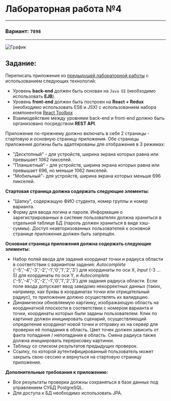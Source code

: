 # Лабораторная работа №4
___
### Вариант: `7898`
___
![График](img/graph.png)
## Задание:
Переписать приложение из [предыдущей лабораторной работы](https://github.com/K0stya666/ITMO/tree/main/web/lab3) с использованием следующих технологий:
- Уровень **back-end** должен быть основан на `Java EE` (необходимо использовать **EJB**).
- Уровень **front-end** должен быть построен на **React + Redux** (необходимо использовать ES6 и JSX) с использованием набора компонентов [React Toolbox](http://react-toolbox.io/)
- Взаимодействие между уровнями back-end и front-end должно быть организовано посредством **REST API**.

Приложение по-прежнему должно включать в себя 2 страницы - стартовую и основную страницу приложения. Обе страницы приложения должны быть адаптированы для отображения в 3 режимах:
- "Десктопный" - для устройств, ширина экрана которых равна или превышает 1062 пикселей.
- "Планшетный" - для устройств, ширина экрана которых равна или превышает 696, но меньше 1062 пикселей.
- "Мобильный"- для устройств, ширина экрана которых меньше 696 пикселей.

**Стартовая страница должна содержать следующие элементы:**
- "Шапку", содержащую ФИО студента, номер группы и номер варианта.
- Форму для ввода логина и пароля. Информация о зарегистрированных в системе пользователях должна храниться в отдельной таблице БД (пароль должен храниться в виде хэш-суммы). Доступ неавторизованных пользователей к основной странице приложения должен быть запрещён.

**Основная страница приложения должна содержать следующие элементы:**
- Набор полей ввода для задания координат точки и радиуса области в соответствии с вариантом задания: _Autocomplete_ {'-5','-4','-3','-2','-1','0','1','2','3'} для координаты по оси X, _Input_ (-3 ... 5) для координаты по оси Y, и _Autocomplete_ {'-5','-4','-3','-2','-1','0','1','2','3'} для задания радиуса области. Если поле ввода допускает ввод заведомо некорректных данных (таких, например, как буквы в координатах точки или отрицательный радиус), то приложение должно осуществлять их валидацию.
- Динамически обновляемую картинку, изображающую область на координатной плоскости в соответствии с номером варианта и точки, координаты которых были заданы пользователем. Клик по картинке должен инициировать сценарий, осуществляющий определение координат новой точки и отправку их на сервер для проверки её попадания в область. Цвет точек должен зависить от факта попадания / непопадания в область. Смена радиуса также должна инициировать перерисовку картинки.
- Таблицу со списком результатов предыдущих проверок.
- Ссылку, по которой аутентифицированный пользователь может закрыть свою сессию и вернуться на стартовую страницу приложения.

**Дополнительные требования к приложению:**
- Все результаты проверки должны сохраняться в базе данных под управлением СУБД PostgreSQL.
- Для доступа к БД необходимо использовать JPA.